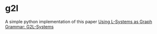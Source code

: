 # g2l
A simple python implementation of this paper [Using L-Systems as Graph Grammar: G2L-Systems](http://citeseerx.ist.psu.edu/viewdoc/summary?doi=10.1.1.54.9935)
